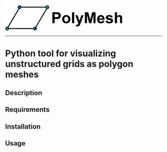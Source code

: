 <img src="https://github.com/NCAR/geocat-scratch/blob/main/polymesh/docs/logo.png" data-canonical-src="https://github.com/NCAR/geocat-scratch/blob/main/polymesh/docs/logo.png" width="380"/><br>

-----------------

# Python tool for visualizing unstructured grids as polygon meshes

## Description

## Requirements

## Installation

## Usage

